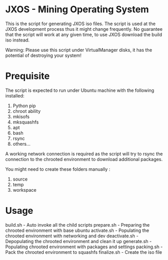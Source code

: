 # JXOS - Mining Operating System

This is the script for generating JXOS iso files. The script is used at the JXOS development process thus it might change frequently.
No guarantee that the script will work at any given time, to use JXOS download the build iso instead.

Warning: Please use this script under VirtualManager disks, it has the potential of destroying your system!

# Prequisite

The script is expected to run under Ubuntu machine with the following installed:
1. Python pip
2. chroot ability
3. mkisofs
4. mksquashfs
5. apt
6. bash
7. rsync
8. others...

A working network connection is required as the script will try to rsync the connection to the chrooted environment to download additional packages.

You might need to create these folders manually :
1. source
2. temp
3. workspace

# Usage

build.sh - Auto invoke all the child scripts
prepare.sh - Preparing the chrooted environment with base ubuntu
activate.sh - Populating the chrooted environment with networking and dev
deactivate.sh - Depopulating the chrooted environment and clean it up
generate.sh - Populating chrooted environment with packages and settings
packing.sh - Pack the chrooted environment to squashfs
finalize.sh - Create the iso file


